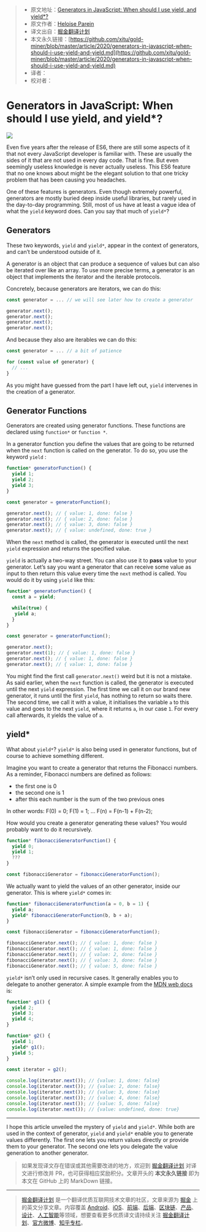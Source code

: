 > * 原文地址：[Generators in JavaScript: When should I use yield, and yield*?](https://medium.com/javascript-in-plain-english/generators-in-javascript-when-should-i-use-yield-and-yield-a5dbea6ad625)
> * 原文作者：[Heloise Parein](https://medium.com/@hparein)
> * 译文出自：[掘金翻译计划](https://github.com/xitu/gold-miner)
> * 本文永久链接：[https://github.com/xitu/gold-miner/blob/master/article/2020/generators-in-javascript-when-should-i-use-yield-and-yield.md](https://github.com/xitu/gold-miner/blob/master/article/2020/generators-in-javascript-when-should-i-use-yield-and-yield.md)
> * 译者：
> * 校对者：

# Generators in JavaScript: When should I use yield, and yield*?

![](https://cdn-images-1.medium.com/max/12000/1*svZ2D_mxiAEqmtqX73eG2g.jpeg)

Even five years after the release of ES6, there are still some aspects of it that not every JavaScript developer is familiar with. These are usually the sides of it that are not used in every day code. That is fine. But even seemingly useless knowledge is never actually useless. This ES6 feature that no one knows about might be the elegant solution to that one tricky problem that has been causing you headaches.

One of these features is generators. Even though extremely powerful, generators are mostly buried deep inside useful libraries, but rarely used in the day-to-day programming. Still, most of us have at least a vague idea of what the `yield` keyword does. Can you say that much of `yield*`?

## Generators

These two keywords, `yield` and `yield*`, appear in the context of generators, and can’t be understood outside of it.

A generator is an object that can produce a sequence of values but can also be iterated over like an array. To use more precise terms, a generator is an object that implements the iterator and the iterable protocols.

Concretely, because generators are iterators, we can do this:

```js
const generator = ... // we will see later how to create a generator

generator.next();
generator.next();
generator.next();
generator.next();
```

And because they also are iterables we can do this:

```js
const generator = ... // a bit of patience

for (const value of generator) {
  // ...
}
```

As you might have guessed from the part I have left out, `yield` intervenes in the creation of a generator.

## Generator Functions

Generators are created using generator functions. These functions are declared using `function*` or `function *`.

In a generator function you define the values that are going to be returned when the `next` function is called on the generator. To do so, you use the keyword `yield` :

```js
function* generatorFunction() {
  yield 1;
  yield 2;
  yield 3;
}

const generator = generatorFunction();

generator.next(); // { value: 1, done: false }
generator.next(); // { value: 2, done: false }
generator.next(); // { value: 3, done: false }
generator.next(); // { value: undefined, done: true }
```

When the `next` method is called, the generator is executed until the next `yield` expression and returns the specified value.

`yield` is actually a two-way street. You can also use it to **pass** value to your generator. Let’s say you want a generator that can receive some value as input to then return this value every time the `next` method is called. You would do it by using `yield` like this:

```js
function* generatorFunction() {
  const a = yield;

  while(true) {
   yield a;
  }
}

const generator = generatorFunction();

generator.next();
generator.next(1); // { value: 1, done: false }
generator.next(); // { value: 1, done: false }
generator.next(); // { value: 1, done: false }
```

You might find the first call `generator.next()` weird but it is not a mistake. As said earlier, when the `next` function is called, the generator is executed until the next `yield` expression. The first time we call it on our brand new generator, it runs until the first `yield`, has nothing to return so waits there. The second time, we call it with a value, it initialises the variable `a` to this value and goes to the next `yield`, where it returns `a`, in our case `1`. For every call afterwards, it yields the value of `a`.

## yield*

What about `yield*`? `yield*` is also being used in generator functions, but of course to achieve something different.

Imagine you want to create a generator that returns the Fibonacci numbers. As a reminder, Fibonacci numbers are defined as follows:

* the first one is 0
* the second one is 1
* after this each number is the sum of the two previous ones

In other words: F(0) = 0; F(1) = 1; ... F(n) = F(n-1) + F(n-2);

How would you create a generator generating these values? You would probably want to do it recursively.

```js
function* fibonacciGeneratorFunction() {
  yield 0;
  yield 1;
  ???
}

const fibonacciGenerator = fibonacciGeneratorFunction();
```

We actually want to yield the values of an other generator, inside our generator. This is where `yield*` comes in:

```js
function* fibonacciGeneratorFunction(a = 0, b = 1) {
  yield a;   
  yield* fibonacciGeneratorFunction(b, b + a);
}

const fibonacciGenerator = fibonacciGeneratorFunction();

fibonacciGenerator.next(); // { value: 1, done: false }
fibonacciGenerator.next(); // { value: 1, done: false }
fibonacciGenerator.next(); // { value: 2, done: false }
fibonacciGenerator.next(); // { value: 3, done: false }
fibonacciGenerator.next(); // { value: 5, done: false }
```

`yield*` isn’t only used in recursive cases. It generally enables you to delegate to another generator. A simple example from the [MDN web docs](https://developer.mozilla.org/en-US/docs/Web/JavaScript/Reference/Operators/yield*) is:

```js
function* g1() {
  yield 2;
  yield 3;
  yield 4;
}

function* g2() {
  yield 1;
  yield* g1();
  yield 5;
}

const iterator = g2();

console.log(iterator.next()); // {value: 1, done: false}
console.log(iterator.next()); // {value: 2, done: false}
console.log(iterator.next()); // {value: 3, done: false}
console.log(iterator.next()); // {value: 4, done: false}
console.log(iterator.next()); // {value: 5, done: false}
console.log(iterator.next()); // {value: undefined, done: true}
```

---

I hope this article unveiled the mystery of `yield` and `yield*`. While both are used in the context of generator, `yield` and `yield*` enable you to generate values differently. The first one lets you return values directly or provide them to your generator. The second one lets you delegate the value generation to another generator.

> 如果发现译文存在错误或其他需要改进的地方，欢迎到 [掘金翻译计划](https://github.com/xitu/gold-miner) 对译文进行修改并 PR，也可获得相应奖励积分。文章开头的 **本文永久链接** 即为本文在 GitHub 上的 MarkDown 链接。

---

> [掘金翻译计划](https://github.com/xitu/gold-miner) 是一个翻译优质互联网技术文章的社区，文章来源为 [掘金](https://juejin.im) 上的英文分享文章。内容覆盖 [Android](https://github.com/xitu/gold-miner#android)、[iOS](https://github.com/xitu/gold-miner#ios)、[前端](https://github.com/xitu/gold-miner#前端)、[后端](https://github.com/xitu/gold-miner#后端)、[区块链](https://github.com/xitu/gold-miner#区块链)、[产品](https://github.com/xitu/gold-miner#产品)、[设计](https://github.com/xitu/gold-miner#设计)、[人工智能](https://github.com/xitu/gold-miner#人工智能)等领域，想要查看更多优质译文请持续关注 [掘金翻译计划](https://github.com/xitu/gold-miner)、[官方微博](http://weibo.com/juejinfanyi)、[知乎专栏](https://zhuanlan.zhihu.com/juejinfanyi)。
